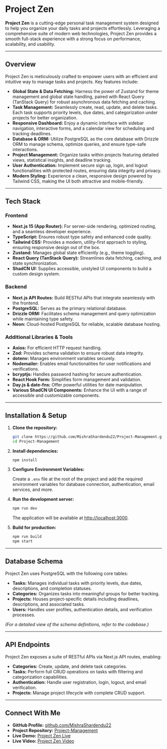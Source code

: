 # Project Zen

**Project Zen** is a cutting-edge personal task management system designed to help you organize your daily tasks and projects effortlessly. Leveraging a comprehensive suite of modern web technologies, Project Zen provides a smooth full-stack experience with a strong focus on performance, scalability, and usability.

---

## Overview

Project Zen is meticulously crafted to empower users with an efficient and intuitive way to manage tasks and projects. Key features include:

- **Global State & Data Fetching:** Harness the power of Zustand for theme management and global state handling, paired with React Query (TanStack Query) for robust asynchronous data fetching and caching.
- **Task Management:** Seamlessly create, read, update, and delete tasks. Each task supports priority levels, due dates, and categorization under projects for better organization.
- **Responsive Dashboard:** Enjoy a dynamic interface with sidebar navigation, interactive forms, and a calendar view for scheduling and tracking deadlines.
- **Database & ORM:** Utilize PostgreSQL as the core database with Drizzle ORM to manage schema, optimize queries, and ensure type-safe interactions.
- **Project Management:** Organize tasks within projects featuring detailed views, statistical insights, and deadline tracking.
- **User Authentication:** Implement secure sign up, login, and logout functionalities with protected routes, ensuring data integrity and privacy.
- **Modern Styling:** Experience a clean, responsive design powered by Tailwind CSS, making the UI both attractive and mobile-friendly.

---

## Tech Stack

### Frontend

- **Next.js 15 (App Router):** For server-side rendering, optimized routing, and a seamless developer experience.
- **TypeScript:** Ensures robust type safety and enhanced code quality.
- **Tailwind CSS:** Provides a modern, utility-first approach to styling, ensuring responsive design out of the box.
- **Zustand:** Manages global state efficiently (e.g., theme toggling).
- **React Query (TanStack Query):** Streamlines data fetching, caching, and state synchronization.
- **ShadCN UI:** Supplies accessible, unstyled UI components to build a custom design system.

### Backend

- **Next.js API Routes:** Build RESTful APIs that integrate seamlessly with the frontend.
- **PostgreSQL:** Serves as the primary relational database.
- **Drizzle ORM:** Facilitates schema management and query optimization while maintaining type safety.
- **Neon:** Cloud-hosted PostgreSQL for reliable, scalable database hosting.

### Additional Libraries & Tools

- **Axios:** For efficient HTTP request handling.
- **Zod:** Provides schema validation to ensure robust data integrity.
- **dotenv:** Manages environment variables securely.
- **Nodemailer:** Enables email functionalities for user notifications and verifications.
- **bcryptjs:** Handles password hashing for secure authentication.
- **React Hook Form:** Simplifies form management and validation.
- **Day.js & date-fns:** Offer powerful utilities for date manipulation.
- **Various ShadCN UI Components:** Enhance the UI with a range of accessible and customizable components.

---

## Installation & Setup

1. **Clone the repository:**

   ```bash
   git clone https://github.com/MishraShardendu22/Project-Management.git
   cd Project-Management
   ```

2. **Install dependencies:**

   ```bash
   npm install
   ```

3. **Configure Environment Variables:**

   Create a `.env` file at the root of the project and add the required environment variables for database connection, authentication, email services, and more.

4. **Run the development server:**

   ```bash
   npm run dev
   ```

   The application will be available at [http://localhost:3000](http://localhost:3000).

5. **Build for production:**

   ```bash
   npm run build
   npm start
   ```

---

## Database Schema

Project Zen uses PostgreSQL with the following core tables:

- **Tasks:** Manages individual tasks with priority levels, due dates, descriptions, and completion statuses.
- **Categories:** Organizes tasks into meaningful groups for better tracking.
- **Projects:** Houses project-specific details including deadlines, descriptions, and associated tasks.
- **Users:** Handles user profiles, authentication details, and verification processes.

_(For a detailed view of the schema definitions, refer to the codebase.)_

---

## API Endpoints

Project Zen exposes a suite of RESTful APIs via Next.js API routes, enabling:

- **Categories:** Create, update, and delete task categories.
- **Tasks:** Perform full CRUD operations on tasks with filtering and categorization capabilities.
- **Authentication:** Handle user registration, login, logout, and email verification.
- **Projects:** Manage project lifecycle with complete CRUD support.

---

## Connect With Me

- **GitHub Profile:** [github.com/MishraShardendu22](https://github.com/MishraShardendu22)
- **Project Repository:** [Project-Management](https://github.com/MishraShardendu22/Project-Management)
- **Live Demo:** [Project Zen Live](https://project-management-internhsip-shardendu-mishra.vercel.app/)
- **Live Video:** [Project Zen Video](https://www.loom.com/share/17111c76016545f2b255316369e9defb?sid=67bd8ecb-f003-48e7-9db9-6ba5351e1437)

